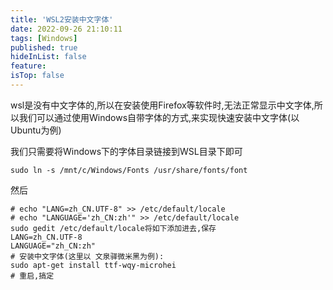```yaml
---
title: 'WSL2安装中文字体'
date: 2022-09-26 21:10:11
tags: [Windows]
published: true
hideInList: false
feature: 
isTop: false
---
```

wsl是没有中文字体的,所以在安装使用Firefox等软件时,无法正常显示中文字体,所以我们可以通过使用Windows自带字体的方式,来实现快速安装中文字体(以Ubuntu为例)

<!-- more -->

我们只需要将Windows下的字体目录链接到WSL目录下即可

```shell
sudo ln -s /mnt/c/Windows/Fonts /usr/share/fonts/font
```
然后
```shell
# echo "LANG=zh_CN.UTF-8" >> /etc/default/locale
# echo "LANGUAGE='zh_CN:zh'" >> /etc/default/locale
sudo gedit /etc/default/locale将如下添加进去,保存
LANG=zh_CN.UTF-8
LANGUAGE="zh_CN:zh"
# 安装中文字体(这里以 文泉驿微米黑为例):
sudo apt-get install ttf-wqy-microhei
# 重启,搞定 
```
